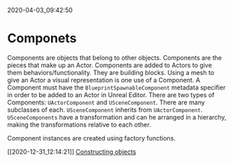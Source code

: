 2020-04-03_09:42:50

# Componets

Components are objects that belong to other objects.
Components are the pieces that make up an Actor.
Components are added to Actors to give them behaviors/functionality.
They are building blocks.
Using a mesh to give an Actor a visual representation is one use of a Component.
A Component must have the `BlueprintSpawnableComponent` metadata specifier in order to be added to an Actor in Unreal Editor.
There are two types of Components: `UActorComponent` and `USceneComponent`.
There are many subclasses of each.
`USceneComponent` inherits from `UActorComponent`.
`USceneComponents` have a transformation and can he arranged in a hierarchy, making the transformations relative to each other.

Component instances are created using factory functions.

[[2020-12-31_12:14:21]] [Constructing objects](./Constructing%20objects.md)  